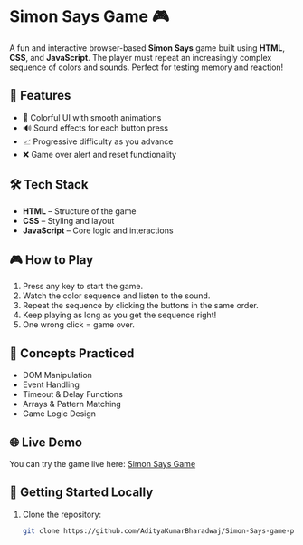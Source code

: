 # Simon Says Game 🎮

A fun and interactive browser-based **Simon Says** game built using **HTML**, **CSS**, and **JavaScript**. The player must repeat an increasingly complex sequence of colors and sounds. Perfect for testing memory and reaction!

## 🚀 Features

- 🎨 Colorful UI with smooth animations
- 🔊 Sound effects for each button press
- 📈 Progressive difficulty as you advance
- ❌ Game over alert and reset functionality

## 🛠️ Tech Stack

- **HTML** – Structure of the game
- **CSS** – Styling and layout
- **JavaScript** – Core logic and interactions

## 🎮 How to Play

1. Press any key to start the game.
2. Watch the color sequence and listen to the sound.
3. Repeat the sequence by clicking the buttons in the same order.
4. Keep playing as long as you get the sequence right!
5. One wrong click = game over.

## 🧠 Concepts Practiced

- DOM Manipulation
- Event Handling
- Timeout & Delay Functions
- Arrays & Pattern Matching
- Game Logic Design

## 🌐 Live Demo

You can try the game live here: [Simon Says Game](https://adityakumarbharadwaj.github.io/Simon-Says-game-project)

## 📁 Getting Started Locally

1. Clone the repository:
   ```bash
   git clone https://github.com/AdityaKumarBharadwaj/Simon-Says-game-project.git
